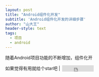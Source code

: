 ```yaml
---
layout: post
title: "Android组件化开发"
subtitle: 'Android组件化开发的详细步骤'
author: "山大王"
header-style: text
tags:
  - 项目
  - android
---
```


随着Android项目功能的不断增加，组件化开



<div class="row">
    <div class="col-lg-8 col-lg-offset-2 col-md-10 col-md-offset-1">
        <p class="copyright text-muted">
            如果觉得有用就给个star吧 |
            <iframe
                style="margin-left: 2px; margin-bottom:-5px;"
                frameborder="0" scrolling="0" width="100px" height="20px"
                src="https://ghbtns.com/github-btn.html?user=sdwwld&repo=sdwwld.github.io&type=star&count=true" >
            </iframe>
        </p>
    </div>
</div>